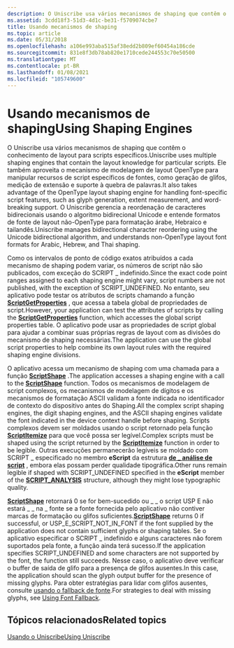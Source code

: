 ```yaml
---
description: O Uniscribe usa vários mecanismos de shaping que contêm o conhecimento de layout para scripts específicos.
ms.assetid: 3cdd18f3-51d3-4d1c-be31-f5709074cbe7
title: Usando mecanismos de shaping
ms.topic: article
ms.date: 05/31/2018
ms.openlocfilehash: a106e993aba515af38edd2b809ef60454a186cde
ms.sourcegitcommit: 831e8f3db78ab820e1710cede244553c70e50500
ms.translationtype: MT
ms.contentlocale: pt-BR
ms.lasthandoff: 01/08/2021
ms.locfileid: "105749600"
---
```

# <a name="using-shaping-engines"></a><span data-ttu-id="883e8-103">Usando mecanismos de shaping</span><span class="sxs-lookup"><span data-stu-id="883e8-103">Using Shaping Engines</span></span>

<span data-ttu-id="883e8-104">O Uniscribe usa vários mecanismos de shaping que contêm o conhecimento de layout para scripts específicos.</span><span class="sxs-lookup"><span data-stu-id="883e8-104">Uniscribe uses multiple shaping engines that contain the layout knowledge for particular scripts.</span></span> <span data-ttu-id="883e8-105">Ele também aproveita o mecanismo de modelagem de layout OpenType para manipular recursos de script específicos de fontes, como geração de glifos, medição de extensão e suporte à quebra de palavras.</span><span class="sxs-lookup"><span data-stu-id="883e8-105">It also takes advantage of the OpenType layout shaping engine for handling font-specific script features, such as glyph generation, extent measurement, and word-breaking support.</span></span> <span data-ttu-id="883e8-106">O Uniscribe gerencia a reordenação de caracteres bidirecionais usando o algoritmo bidirecional Unicode e entende formatos de fonte de layout não-OpenType para formatação árabe, Hebraico e tailandês.</span><span class="sxs-lookup"><span data-stu-id="883e8-106">Uniscribe manages bidirectional character reordering using the Unicode bidirectional algorithm, and understands non-OpenType layout font formats for Arabic, Hebrew, and Thai shaping.</span></span>

<span data-ttu-id="883e8-107">Como os intervalos de ponto de código exatos atribuídos a cada mecanismo de shaping podem variar, os números de script não são publicados, com exceção do SCRIPT \_ indefinido.</span><span class="sxs-lookup"><span data-stu-id="883e8-107">Since the exact code point ranges assigned to each shaping engine might vary, script numbers are not published, with the exception of SCRIPT\_UNDEFINED.</span></span> <span data-ttu-id="883e8-108">No entanto, seu aplicativo pode testar os atributos de scripts chamando a função [**ScriptGetProperties**](/windows/desktop/api/Usp10/nf-usp10-scriptgetproperties) , que acessa a tabela global de propriedades de script.</span><span class="sxs-lookup"><span data-stu-id="883e8-108">However, your application can test the attributes of scripts by calling the [**ScriptGetProperties**](/windows/desktop/api/Usp10/nf-usp10-scriptgetproperties) function, which accesses the global script properties table.</span></span> <span data-ttu-id="883e8-109">O aplicativo pode usar as propriedades de script global para ajudar a combinar suas próprias regras de layout com as divisões do mecanismo de shaping necessárias.</span><span class="sxs-lookup"><span data-stu-id="883e8-109">The application can use the global script properties to help combine its own layout rules with the required shaping engine divisions.</span></span>

<span data-ttu-id="883e8-110">O aplicativo acessa um mecanismo de shaping com uma chamada para a função [**ScriptShape**](/windows/desktop/api/Usp10/nf-usp10-scriptshape) .</span><span class="sxs-lookup"><span data-stu-id="883e8-110">The application accesses a shaping engine with a call to the [**ScriptShape**](/windows/desktop/api/Usp10/nf-usp10-scriptshape) function.</span></span> <span data-ttu-id="883e8-111">Todos os mecanismos de modelagem de script complexos, os mecanismos de modelagem de dígitos e os mecanismos de formatação ASCII validam a fonte indicada no identificador de contexto do dispositivo antes do Shaping.</span><span class="sxs-lookup"><span data-stu-id="883e8-111">All the complex script shaping engines, the digit shaping engines, and the ASCII shaping engines validate the font indicated in the device context handle before shaping.</span></span> <span data-ttu-id="883e8-112">Scripts complexos devem ser moldados usando o script retornado pela função [**ScriptItemize**](/windows/desktop/api/Usp10/nf-usp10-scriptitemize) para que você possa ser legível.</span><span class="sxs-lookup"><span data-stu-id="883e8-112">Complex scripts must be shaped using the script returned by the [**ScriptItemize**](/windows/desktop/api/Usp10/nf-usp10-scriptitemize) function in order to be legible.</span></span> <span data-ttu-id="883e8-113">Outras execuções permanecerão legíveis se moldado com SCRIPT \_ especificado no membro **eScript** da estrutura [**de \_ análise de script**](/windows/win32/api/usp10/ns-usp10-script_analysis) , embora elas possam perder qualidade tipográfica.</span><span class="sxs-lookup"><span data-stu-id="883e8-113">Other runs remain legible if shaped with SCRIPT\_UNDEFINED specified in the **eScript** member of the [**SCRIPT\_ANALYSIS**](/windows/win32/api/usp10/ns-usp10-script_analysis) structure, although they might lose typographic quality.</span></span>

<span data-ttu-id="883e8-114">[**ScriptShape**](/windows/desktop/api/Usp10/nf-usp10-scriptshape) retornará 0 se for bem-sucedido ou \_ \_ o script USP E não estará \_ \_ na \_ fonte se a fonte fornecida pelo aplicativo não contiver marcas de formatação ou glifos suficientes.</span><span class="sxs-lookup"><span data-stu-id="883e8-114">[**ScriptShape**](/windows/desktop/api/Usp10/nf-usp10-scriptshape) returns 0 if successful, or USP\_E\_SCRIPT\_NOT\_IN\_FONT if the font supplied by the application does not contain sufficient glyphs or shaping tables.</span></span> <span data-ttu-id="883e8-115">Se o aplicativo especificar o SCRIPT \_ indefinido e alguns caracteres não forem suportados pela fonte, a função ainda terá sucesso.</span><span class="sxs-lookup"><span data-stu-id="883e8-115">If the application specifies SCRIPT\_UNDEFINED and some characters are not supported by the font, the function still succeeds.</span></span> <span data-ttu-id="883e8-116">Nesse caso, o aplicativo deve verificar o buffer de saída de glifo para a presença de glifos ausentes.</span><span class="sxs-lookup"><span data-stu-id="883e8-116">In this case, the application should scan the glyph output buffer for the presence of missing glyphs.</span></span> <span data-ttu-id="883e8-117">Para obter estratégias para lidar com glifos ausentes, consulte [usando o fallback de fonte](using-font-fallback.md).</span><span class="sxs-lookup"><span data-stu-id="883e8-117">For strategies to deal with missing glyphs, see [Using Font Fallback](using-font-fallback.md).</span></span>

## <a name="related-topics"></a><span data-ttu-id="883e8-118">Tópicos relacionados</span><span class="sxs-lookup"><span data-stu-id="883e8-118">Related topics</span></span>

<dl> <dt>

[<span data-ttu-id="883e8-119">Usando o Uniscribe</span><span class="sxs-lookup"><span data-stu-id="883e8-119">Using Uniscribe</span></span>](using-uniscribe.md)
</dt> </dl>

 

 




